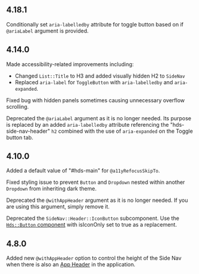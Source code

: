 ## 4.18.1

Conditionally set `aria-labelledby` attribute for toggle button based on if `@ariaLabel` argument is provided.

## 4.14.0

Made accessibility-related improvements including:

- Changed `List::Title` to H3 and added visually hidden H2 to `SideNav`
- Replaced `aria-label` for `ToggleButton` with `aria-labelledby` and `aria-expanded`.

Fixed bug with hidden panels sometimes causing unnecessary overflow scrolling.

Deprecated the `@ariaLabel` argument as it is no longer needed. Its purpose is replaced by an added `aria-labelledby` attribute referencing the "hds-side-nav-header" `h2` combined with the use of `aria-expanded` on the Toggle button tab.

## 4.10.0

Added a default value of "#hds-main" for `@a11yRefocusSkipTo`.

Fixed styling issue to prevent `Button` and `Dropdown` nested within another `Dropdown` from inheriting dark theme.

Deprecated the `@withAppHeader` argument as it is no longer needed. If you are using this argument, simply remove it.

Deprecated the `SideNav::Header::IconButton` subcomponent. Use the [`Hds::Button` component](/components/button) with isIconOnly set to true as a replacement.

## 4.8.0

Added new `@withAppHeader` option to control the height of the Side Nav when there is also an [App Header](/components/app-header) in the application.
